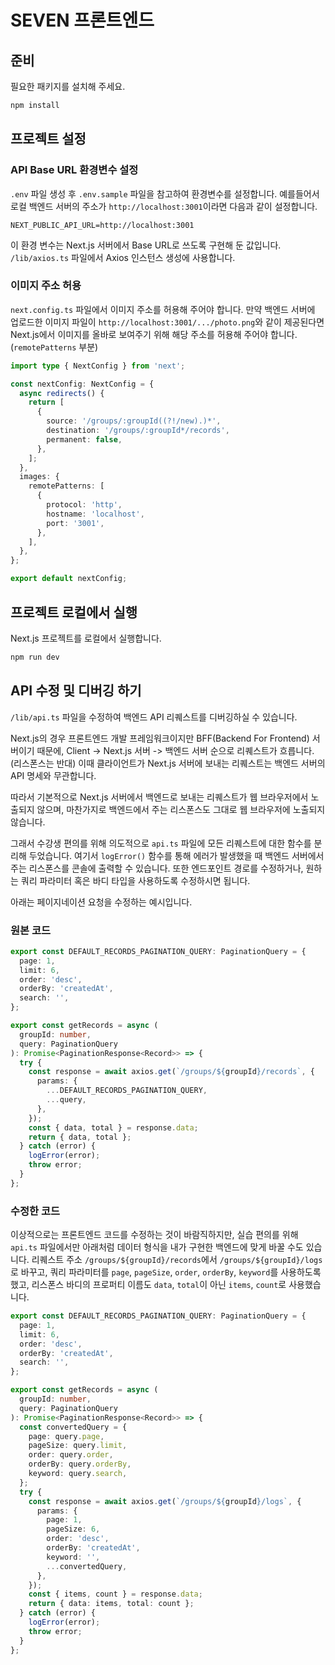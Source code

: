 # SEVEN 프론트엔드

## 준비

필요한 패키지를 설치해 주세요.

```bash
npm install
```

## 프로젝트 설정

### API Base URL 환경변수 설정
`.env` 파일 생성 후 `.env.sample` 파일을 참고하여 환경변수를 설정합니다.
예를들어서 로컬 백엔드 서버의 주소가 `http://localhost:3001`이라면 다음과 같이 설정합니다.

```
NEXT_PUBLIC_API_URL=http://localhost:3001
```

이 환경 변수는 Next.js 서버에서 Base URL로 쓰도록 구현해 둔 값입니다. `/lib/axios.ts` 파일에서 Axios 인스턴스 생성에 사용합니다.

### 이미지 주소 허용
`next.config.ts` 파일에서 이미지 주소를 허용해 주어야 합니다.
만약 백엔드 서버에 업로드한 이미지 파일이 `http://localhost:3001/.../photo.png`와 같이 제공된다면 Next.js에서 이미지를 올바로 보여주기 위해 해당 주소를 허용해 주어야 합니다. (`remotePatterns` 부분)

```ts
import type { NextConfig } from 'next';

const nextConfig: NextConfig = {
  async redirects() {
    return [
      {
        source: '/groups/:groupId((?!/new).)*',
        destination: '/groups/:groupId*/records',
        permanent: false,
      },
    ];
  },
  images: {
    remotePatterns: [
      {
        protocol: 'http',
        hostname: 'localhost',
        port: '3001',
      },
    ],
  },
};

export default nextConfig;
```

## 프로젝트 로컬에서 실행

Next.js 프로젝트를 로컬에서 실행합니다.

```bash
npm run dev
```

## API 수정 및 디버깅 하기

`/lib/api.ts` 파일을 수정하여 백엔드 API 리퀘스트를 디버깅하실 수 있습니다.

Next.js의 경우 프론트엔드 개발 프레임워크이지만 BFF(Backend For Frontend) 서버이기 때문에,
Client -> Next.js 서버 -> 백엔드 서버 순으로 리퀘스트가 흐릅니다. (리스폰스는 반대)
이때 클라이언트가 Next.js 서버에 보내는 리퀘스트는 백엔드 서버의 API 명세와 무관합니다.

따라서 기본적으로 Next.js 서버에서 백엔드로 보내는 리퀘스트가 웹 브라우저에서 노출되지 않으며, 마찬가지로 백엔드에서 주는 리스폰스도 그대로 웹 브라우저에 노출되지 않습니다.

그래서 수강생 편의를 위해 의도적으로 `api.ts` 파일에 모든 리퀘스트에 대한 함수를 분리해 두었습니다.
여기서 `logError()` 함수를 통해 에러가 발생했을 때 백엔드 서버에서 주는 리스폰스를 콘솔에 출력할 수 있습니다.
또한 엔드포인트 경로를 수정하거나, 원하는 쿼리 파라미터 혹은 바디 타입을 사용하도록 수정하시면 됩니다.

아래는 페이지네이션 요청을 수정하는 예시입니다.

### 원본 코드
```ts
export const DEFAULT_RECORDS_PAGINATION_QUERY: PaginationQuery = {
  page: 1,
  limit: 6,
  order: 'desc',
  orderBy: 'createdAt',
  search: '',
};

export const getRecords = async (
  groupId: number,
  query: PaginationQuery
): Promise<PaginationResponse<Record>> => {
  try {
    const response = await axios.get(`/groups/${groupId}/records`, {
      params: {
        ...DEFAULT_RECORDS_PAGINATION_QUERY,
        ...query,
      },
    });
    const { data, total } = response.data;
    return { data, total };
  } catch (error) {
    logError(error);
    throw error;
  }
};
```


### 수정한 코드

이상적으로는 프론트엔드 코드를 수정하는 것이 바람직하지만,
실습 편의를 위해 `api.ts` 파일에서만
아래처럼 데이터 형식을 내가 구현한 백엔드에 맞게 바꿀 수도 있습니다.
리퀘스트 주소 `/groups/${groupId}/records`에서 `/groups/${groupId}/logs`로 바꾸고, 쿼리 파라미터를 `page`, `pageSize`, `order`, `orderBy`, `keyword`를 사용하도록 했고, 리스폰스 바디의 프로퍼티 이름도 `data`, `total`이 아닌 `items`, `count`로 사용했습니다.


```ts
export const DEFAULT_RECORDS_PAGINATION_QUERY: PaginationQuery = {
  page: 1,
  limit: 6,
  order: 'desc',
  orderBy: 'createdAt',
  search: '',
};

export const getRecords = async (
  groupId: number,
  query: PaginationQuery
): Promise<PaginationResponse<Record>> => {
  const convertedQuery = {
    page: query.page,
    pageSize: query.limit,
    order: query.order,
    orderBy: query.orderBy,
    keyword: query.search,
  };
  try {
    const response = await axios.get(`/groups/${groupId}/logs`, {
      params: {
        page: 1,
        pageSize: 6,
        order: 'desc',
        orderBy: 'createdAt',
        keyword: '',
        ...convertedQuery,
      },
    });
    const { items, count } = response.data;
    return { data: items, total: count };
  } catch (error) {
    logError(error);
    throw error;
  }
};
```